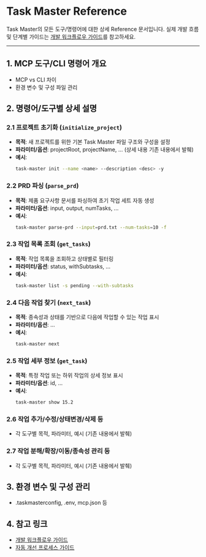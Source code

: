# Task Master Reference

Task Master의 모든 도구/명령어에 대한 상세 Reference 문서입니다.
실제 개발 흐름 및 단계별 가이드는 [개발 워크플로우 가이드](./dev-workflow-guide.md)를 참고하세요.

---

## 1. MCP 도구/CLI 명령어 개요
- MCP vs CLI 차이
- 환경 변수 및 구성 파일 관리

## 2. 명령어/도구별 상세 설명

### 2.1 프로젝트 초기화 (`initialize_project`)
- **목적**: 새 프로젝트를 위한 기본 Task Master 파일 구조와 구성을 설정
- **파라미터/옵션**: projectRoot, projectName, ... (상세 내용 기존 내용에서 발췌)
- **예시**:
  ```bash
  task-master init --name <name> --description <desc> -y
  ```

### 2.2 PRD 파싱 (`parse_prd`)
- **목적**: 제품 요구사항 문서를 파싱하여 초기 작업 세트 자동 생성
- **파라미터/옵션**: input, output, numTasks, ...
- **예시**:
  ```bash
  task-master parse-prd --input=prd.txt --num-tasks=10 -f
  ```

### 2.3 작업 목록 조회 (`get_tasks`)
- **목적**: 작업 목록을 조회하고 상태별로 필터링
- **파라미터/옵션**: status, withSubtasks, ...
- **예시**:
  ```bash
  task-master list -s pending --with-subtasks
  ```

### 2.4 다음 작업 찾기 (`next_task`)
- **목적**: 종속성과 상태를 기반으로 다음에 작업할 수 있는 작업 표시
- **파라미터/옵션**: ...
- **예시**:
  ```bash
  task-master next
  ```

### 2.5 작업 세부 정보 (`get_task`)
- **목적**: 특정 작업 또는 하위 작업의 상세 정보 표시
- **파라미터/옵션**: id, ...
- **예시**:
  ```bash
  task-master show 15.2
  ```

### 2.6 작업 추가/수정/상태변경/삭제 등
- 각 도구별 목적, 파라미터, 예시 (기존 내용에서 발췌)

### 2.7 작업 분해/확장/이동/종속성 관리 등
- 각 도구별 목적, 파라미터, 예시 (기존 내용에서 발췌)

## 3. 환경 변수 및 구성 관리
- .taskmasterconfig, .env, mcp.json 등

## 4. 참고 링크
- [개발 워크플로우 가이드](./dev-workflow-guide.md)
- [자동 개선 프로세스 가이드](./self-improvement-guide.md)